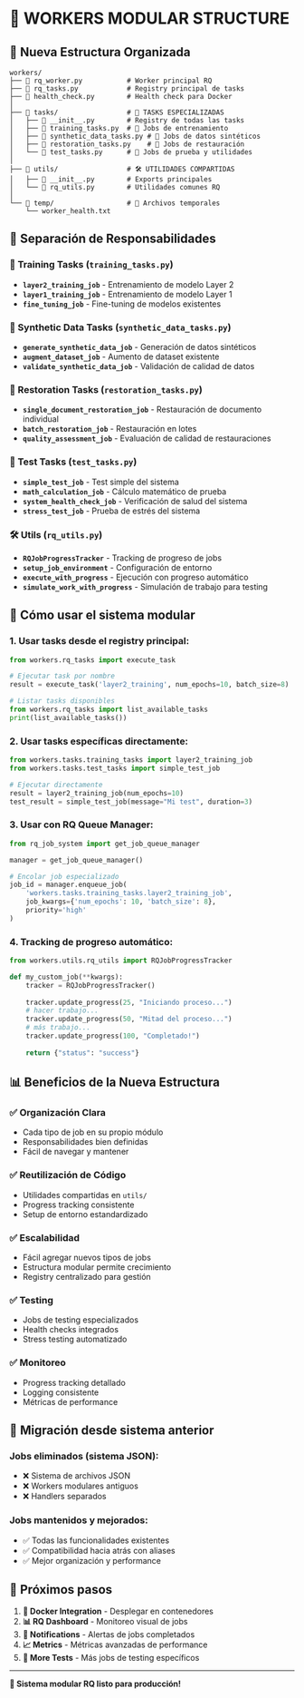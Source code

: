 # 🎯 WORKERS MODULAR STRUCTURE

## 📁 Nueva Estructura Organizada

```
workers/
├── 📄 rq_worker.py           # Worker principal RQ
├── 📄 rq_tasks.py            # Registry principal de tasks
├── 📄 health_check.py        # Health check para Docker
│
├── 📁 tasks/                 # 🎯 TASKS ESPECIALIZADAS
│   ├── 📄 __init__.py        # Registry de todas las tasks
│   ├── 📄 training_tasks.py  # 🧠 Jobs de entrenamiento
│   ├── 📄 synthetic_data_tasks.py # 🎨 Jobs de datos sintéticos
│   ├── 📄 restoration_tasks.py    # 🔧 Jobs de restauración
│   └── 📄 test_tasks.py      # 🧪 Jobs de prueba y utilidades
│
├── 📁 utils/                 # 🛠️ UTILIDADES COMPARTIDAS
│   ├── 📄 __init__.py        # Exports principales
│   └── 📄 rq_utils.py        # Utilidades comunes RQ
│
└── 📁 temp/                  # 📂 Archivos temporales
    └── worker_health.txt
```

## 🎯 Separación de Responsabilidades

### 🧠 Training Tasks (`training_tasks.py`)
- **`layer2_training_job`** - Entrenamiento de modelo Layer 2
- **`layer1_training_job`** - Entrenamiento de modelo Layer 1  
- **`fine_tuning_job`** - Fine-tuning de modelos existentes

### 🎨 Synthetic Data Tasks (`synthetic_data_tasks.py`)
- **`generate_synthetic_data_job`** - Generación de datos sintéticos
- **`augment_dataset_job`** - Aumento de dataset existente
- **`validate_synthetic_data_job`** - Validación de calidad de datos

### 🔧 Restoration Tasks (`restoration_tasks.py`)
- **`single_document_restoration_job`** - Restauración de documento individual
- **`batch_restoration_job`** - Restauración en lotes
- **`quality_assessment_job`** - Evaluación de calidad de restauraciones

### 🧪 Test Tasks (`test_tasks.py`)
- **`simple_test_job`** - Test simple del sistema
- **`math_calculation_job`** - Cálculo matemático de prueba
- **`system_health_check_job`** - Verificación de salud del sistema
- **`stress_test_job`** - Prueba de estrés del sistema

### 🛠️ Utils (`rq_utils.py`)
- **`RQJobProgressTracker`** - Tracking de progreso de jobs
- **`setup_job_environment`** - Configuración de entorno
- **`execute_with_progress`** - Ejecución con progreso automático
- **`simulate_work_with_progress`** - Simulación de trabajo para testing

## 🚀 Cómo usar el sistema modular

### 1. Usar tasks desde el registry principal:

```python
from workers.rq_tasks import execute_task

# Ejecutar task por nombre
result = execute_task('layer2_training', num_epochs=10, batch_size=8)

# Listar tasks disponibles
from workers.rq_tasks import list_available_tasks
print(list_available_tasks())
```

### 2. Usar tasks específicas directamente:

```python
from workers.tasks.training_tasks import layer2_training_job
from workers.tasks.test_tasks import simple_test_job

# Ejecutar directamente
result = layer2_training_job(num_epochs=10)
test_result = simple_test_job(message="Mi test", duration=3)
```

### 3. Usar con RQ Queue Manager:

```python
from rq_job_system import get_job_queue_manager

manager = get_job_queue_manager()

# Encolar job especializado
job_id = manager.enqueue_job(
    'workers.tasks.training_tasks.layer2_training_job',
    job_kwargs={'num_epochs': 10, 'batch_size': 8},
    priority='high'
)
```

### 4. Tracking de progreso automático:

```python
from workers.utils.rq_utils import RQJobProgressTracker

def my_custom_job(**kwargs):
    tracker = RQJobProgressTracker()
    
    tracker.update_progress(25, "Iniciando proceso...")
    # hacer trabajo...
    tracker.update_progress(50, "Mitad del proceso...")
    # más trabajo...
    tracker.update_progress(100, "Completado!")
    
    return {"status": "success"}
```

## 📊 Beneficios de la Nueva Estructura

### ✅ **Organización Clara**
- Cada tipo de job en su propio módulo
- Responsabilidades bien definidas
- Fácil de navegar y mantener

### ✅ **Reutilización de Código**
- Utilidades compartidas en `utils/`
- Progress tracking consistente
- Setup de entorno estandardizado

### ✅ **Escalabilidad**
- Fácil agregar nuevos tipos de jobs
- Estructura modular permite crecimiento
- Registry centralizado para gestión

### ✅ **Testing**
- Jobs de testing especializados
- Health checks integrados
- Stress testing automatizado

### ✅ **Monitoreo**
- Progress tracking detallado
- Logging consistente
- Métricas de performance

## 🔄 Migración desde sistema anterior

### Jobs eliminados (sistema JSON):
- ❌ Sistema de archivos JSON
- ❌ Workers modulares antiguos
- ❌ Handlers separados

### Jobs mantenidos y mejorados:
- ✅ Todas las funcionalidades existentes
- ✅ Compatibilidad hacia atrás con aliases
- ✅ Mejor organización y performance

## 📝 Próximos pasos

1. **🐳 Docker Integration** - Desplegar en contenedores
2. **📊 RQ Dashboard** - Monitoreo visual de jobs
3. **🔔 Notifications** - Alertas de jobs completados
4. **📈 Metrics** - Métricas avanzadas de performance
5. **🧪 More Tests** - Más jobs de testing específicos

---
**🎉 Sistema modular RQ listo para producción!**
